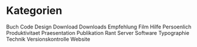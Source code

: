 # Kategorien

Buch
Code
Design
Download
Downloads
Empfehlung
Film
Hilfe
Persoenlich
Produktivitaet
Praesentation
Publikation
Rant
Server
Software
Typographie
Technik
Versionskontrolle
Website
